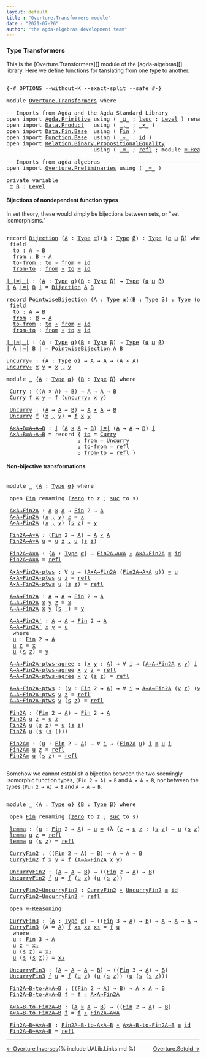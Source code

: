```yaml
---
layout: default
title : "Overture.Transformers module"
date : "2021-07-26"
author: "the agda-algebras development team"
---
```


### <a id="type-transformers">Type Transformers</a>

This is the [Overture.Transformers][] module of the [agda-algebras][] library.  Here we define functions for tanslating from one type to another.
<pre class="Agda">

<a id="343" class="Symbol">{-#</a> <a id="347" class="Keyword">OPTIONS</a> <a id="355" class="Pragma">--without-K</a> <a id="367" class="Pragma">--exact-split</a> <a id="381" class="Pragma">--safe</a> <a id="388" class="Symbol">#-}</a>

<a id="393" class="Keyword">module</a> <a id="400" href="Overture.Transformers.html" class="Module">Overture.Transformers</a> <a id="422" class="Keyword">where</a>

<a id="429" class="Comment">-- Imports from Agda and the Agda Standard Library ---------------------------------</a>
<a id="514" class="Keyword">open</a> <a id="519" class="Keyword">import</a> <a id="526" href="Agda.Primitive.html" class="Module">Agda.Primitive</a> <a id="541" class="Keyword">using</a> <a id="547" class="Symbol">(</a> <a id="549" href="Agda.Primitive.html#810" class="Primitive Operator">_⊔_</a> <a id="553" class="Symbol">;</a> <a id="555" href="Agda.Primitive.html#780" class="Primitive">lsuc</a> <a id="560" class="Symbol">;</a> <a id="562" href="Agda.Primitive.html#597" class="Postulate">Level</a> <a id="568" class="Symbol">)</a> <a id="570" class="Keyword">renaming</a> <a id="579" class="Symbol">(</a> <a id="581" href="Agda.Primitive.html#326" class="Primitive">Set</a> <a id="585" class="Symbol">to</a> <a id="588" class="Primitive">Type</a> <a id="593" class="Symbol">)</a>
<a id="595" class="Keyword">open</a> <a id="600" class="Keyword">import</a> <a id="607" href="Data.Product.html" class="Module">Data.Product</a>   <a id="622" class="Keyword">using</a> <a id="628" class="Symbol">(</a> <a id="630" href="Agda.Builtin.Sigma.html#236" class="InductiveConstructor Operator">_,_</a> <a id="634" class="Symbol">;</a> <a id="636" href="Data.Product.html#1167" class="Function Operator">_×_</a> <a id="640" class="Symbol">)</a>
<a id="642" class="Keyword">open</a> <a id="647" class="Keyword">import</a> <a id="654" href="Data.Fin.Base.html" class="Module">Data.Fin.Base</a>  <a id="669" class="Keyword">using</a> <a id="675" class="Symbol">(</a> <a id="677" href="Data.Fin.Base.html#1126" class="Datatype">Fin</a> <a id="681" class="Symbol">)</a>
<a id="683" class="Keyword">open</a> <a id="688" class="Keyword">import</a> <a id="695" href="Function.Base.html" class="Module">Function.Base</a>  <a id="710" class="Keyword">using</a> <a id="716" class="Symbol">(</a> <a id="718" href="Function.Base.html#1031" class="Function Operator">_∘_</a> <a id="722" class="Symbol">;</a> <a id="724" href="Function.Base.html#615" class="Function">id</a> <a id="727" class="Symbol">)</a>
<a id="729" class="Keyword">open</a> <a id="734" class="Keyword">import</a> <a id="741" href="Relation.Binary.PropositionalEquality.html" class="Module">Relation.Binary.PropositionalEquality</a>
                           <a id="806" class="Keyword">using</a> <a id="812" class="Symbol">(</a> <a id="814" href="Agda.Builtin.Equality.html#151" class="Datatype Operator">_≡_</a> <a id="818" class="Symbol">;</a> <a id="820" href="Agda.Builtin.Equality.html#208" class="InductiveConstructor">refl</a> <a id="825" class="Symbol">;</a> <a id="827" class="Keyword">module</a> <a id="834" href="Relation.Binary.PropositionalEquality.Core.html#2708" class="Module">≡-Reasoning</a> <a id="846" class="Symbol">)</a>

<a id="849" class="Comment">-- Imports from agda-algebras ------------------------------------------------------</a>
<a id="934" class="Keyword">open</a> <a id="939" class="Keyword">import</a> <a id="946" href="Overture.Preliminaries.html" class="Module">Overture.Preliminaries</a> <a id="969" class="Keyword">using</a> <a id="975" class="Symbol">(</a> <a id="977" href="Overture.Preliminaries.html#9744" class="Function Operator">_≈_</a> <a id="981" class="Symbol">)</a>

<a id="984" class="Keyword">private</a> <a id="992" class="Keyword">variable</a>
 <a id="1002" href="Overture.Transformers.html#1002" class="Generalizable">α</a> <a id="1004" href="Overture.Transformers.html#1004" class="Generalizable">β</a> <a id="1006" class="Symbol">:</a> <a id="1008" href="Agda.Primitive.html#597" class="Postulate">Level</a>
</pre>


#### <a id="bijections-of-nondependent-function-types">Bijections of nondependent function types</a>

In set theory, these would simply be bijections between sets, or "set isomorphisms."
<pre class="Agda">

<a id="1228" class="Keyword">record</a> <a id="Bijection"></a><a id="1235" href="Overture.Transformers.html#1235" class="Record">Bijection</a> <a id="1245" class="Symbol">(</a><a id="1246" href="Overture.Transformers.html#1246" class="Bound">A</a> <a id="1248" class="Symbol">:</a> <a id="1250" href="Overture.Transformers.html#588" class="Primitive">Type</a> <a id="1255" href="Overture.Transformers.html#1002" class="Generalizable">α</a><a id="1256" class="Symbol">)(</a><a id="1258" href="Overture.Transformers.html#1258" class="Bound">B</a> <a id="1260" class="Symbol">:</a> <a id="1262" href="Overture.Transformers.html#588" class="Primitive">Type</a> <a id="1267" href="Overture.Transformers.html#1004" class="Generalizable">β</a><a id="1268" class="Symbol">)</a> <a id="1270" class="Symbol">:</a> <a id="1272" href="Overture.Transformers.html#588" class="Primitive">Type</a> <a id="1277" class="Symbol">(</a><a id="1278" href="Overture.Transformers.html#1255" class="Bound">α</a> <a id="1280" href="Agda.Primitive.html#810" class="Primitive Operator">⊔</a> <a id="1282" href="Overture.Transformers.html#1267" class="Bound">β</a><a id="1283" class="Symbol">)</a> <a id="1285" class="Keyword">where</a>
 <a id="1292" class="Keyword">field</a>
  <a id="Bijection.to"></a><a id="1300" href="Overture.Transformers.html#1300" class="Field">to</a> <a id="1303" class="Symbol">:</a> <a id="1305" href="Overture.Transformers.html#1246" class="Bound">A</a> <a id="1307" class="Symbol">→</a> <a id="1309" href="Overture.Transformers.html#1258" class="Bound">B</a>
  <a id="Bijection.from"></a><a id="1313" href="Overture.Transformers.html#1313" class="Field">from</a> <a id="1318" class="Symbol">:</a> <a id="1320" href="Overture.Transformers.html#1258" class="Bound">B</a> <a id="1322" class="Symbol">→</a> <a id="1324" href="Overture.Transformers.html#1246" class="Bound">A</a>
  <a id="Bijection.to-from"></a><a id="1328" href="Overture.Transformers.html#1328" class="Field">to-from</a> <a id="1336" class="Symbol">:</a> <a id="1338" href="Overture.Transformers.html#1300" class="Field">to</a> <a id="1341" href="Function.Base.html#1031" class="Function Operator">∘</a> <a id="1343" href="Overture.Transformers.html#1313" class="Field">from</a> <a id="1348" href="Agda.Builtin.Equality.html#151" class="Datatype Operator">≡</a> <a id="1350" href="Function.Base.html#615" class="Function">id</a>
  <a id="Bijection.from-to"></a><a id="1355" href="Overture.Transformers.html#1355" class="Field">from-to</a> <a id="1363" class="Symbol">:</a> <a id="1365" href="Overture.Transformers.html#1313" class="Field">from</a> <a id="1370" href="Function.Base.html#1031" class="Function Operator">∘</a> <a id="1372" href="Overture.Transformers.html#1300" class="Field">to</a> <a id="1375" href="Agda.Builtin.Equality.html#151" class="Datatype Operator">≡</a> <a id="1377" href="Function.Base.html#615" class="Function">id</a>

<a id="∣_∣=∣_∣"></a><a id="1381" href="Overture.Transformers.html#1381" class="Function Operator">∣_∣=∣_∣</a> <a id="1389" class="Symbol">:</a> <a id="1391" class="Symbol">(</a><a id="1392" href="Overture.Transformers.html#1392" class="Bound">A</a> <a id="1394" class="Symbol">:</a> <a id="1396" href="Overture.Transformers.html#588" class="Primitive">Type</a> <a id="1401" href="Overture.Transformers.html#1002" class="Generalizable">α</a><a id="1402" class="Symbol">)(</a><a id="1404" href="Overture.Transformers.html#1404" class="Bound">B</a> <a id="1406" class="Symbol">:</a> <a id="1408" href="Overture.Transformers.html#588" class="Primitive">Type</a> <a id="1413" href="Overture.Transformers.html#1004" class="Generalizable">β</a><a id="1414" class="Symbol">)</a> <a id="1416" class="Symbol">→</a> <a id="1418" href="Overture.Transformers.html#588" class="Primitive">Type</a> <a id="1423" class="Symbol">(</a><a id="1424" href="Overture.Transformers.html#1002" class="Generalizable">α</a> <a id="1426" href="Agda.Primitive.html#810" class="Primitive Operator">⊔</a> <a id="1428" href="Overture.Transformers.html#1004" class="Generalizable">β</a><a id="1429" class="Symbol">)</a>
<a id="1431" href="Overture.Transformers.html#1381" class="Function Operator">∣</a> <a id="1433" href="Overture.Transformers.html#1433" class="Bound">A</a> <a id="1435" href="Overture.Transformers.html#1381" class="Function Operator">∣=∣</a> <a id="1439" href="Overture.Transformers.html#1439" class="Bound">B</a> <a id="1441" href="Overture.Transformers.html#1381" class="Function Operator">∣</a> <a id="1443" class="Symbol">=</a> <a id="1445" href="Overture.Transformers.html#1235" class="Record">Bijection</a> <a id="1455" href="Overture.Transformers.html#1433" class="Bound">A</a> <a id="1457" href="Overture.Transformers.html#1439" class="Bound">B</a>

<a id="1460" class="Keyword">record</a> <a id="PointwiseBijection"></a><a id="1467" href="Overture.Transformers.html#1467" class="Record">PointwiseBijection</a> <a id="1486" class="Symbol">(</a><a id="1487" href="Overture.Transformers.html#1487" class="Bound">A</a> <a id="1489" class="Symbol">:</a> <a id="1491" href="Overture.Transformers.html#588" class="Primitive">Type</a> <a id="1496" href="Overture.Transformers.html#1002" class="Generalizable">α</a><a id="1497" class="Symbol">)(</a><a id="1499" href="Overture.Transformers.html#1499" class="Bound">B</a> <a id="1501" class="Symbol">:</a> <a id="1503" href="Overture.Transformers.html#588" class="Primitive">Type</a> <a id="1508" href="Overture.Transformers.html#1004" class="Generalizable">β</a><a id="1509" class="Symbol">)</a> <a id="1511" class="Symbol">:</a> <a id="1513" href="Overture.Transformers.html#588" class="Primitive">Type</a> <a id="1518" class="Symbol">(</a><a id="1519" href="Overture.Transformers.html#1496" class="Bound">α</a> <a id="1521" href="Agda.Primitive.html#810" class="Primitive Operator">⊔</a> <a id="1523" href="Overture.Transformers.html#1508" class="Bound">β</a><a id="1524" class="Symbol">)</a> <a id="1526" class="Keyword">where</a>
 <a id="1533" class="Keyword">field</a>
  <a id="PointwiseBijection.to"></a><a id="1541" href="Overture.Transformers.html#1541" class="Field">to</a> <a id="1544" class="Symbol">:</a> <a id="1546" href="Overture.Transformers.html#1487" class="Bound">A</a> <a id="1548" class="Symbol">→</a> <a id="1550" href="Overture.Transformers.html#1499" class="Bound">B</a>
  <a id="PointwiseBijection.from"></a><a id="1554" href="Overture.Transformers.html#1554" class="Field">from</a> <a id="1559" class="Symbol">:</a> <a id="1561" href="Overture.Transformers.html#1499" class="Bound">B</a> <a id="1563" class="Symbol">→</a> <a id="1565" href="Overture.Transformers.html#1487" class="Bound">A</a>
  <a id="PointwiseBijection.to-from"></a><a id="1569" href="Overture.Transformers.html#1569" class="Field">to-from</a> <a id="1577" class="Symbol">:</a> <a id="1579" href="Overture.Transformers.html#1541" class="Field">to</a> <a id="1582" href="Function.Base.html#1031" class="Function Operator">∘</a> <a id="1584" href="Overture.Transformers.html#1554" class="Field">from</a> <a id="1589" href="Overture.Preliminaries.html#9744" class="Function Operator">≈</a> <a id="1591" href="Function.Base.html#615" class="Function">id</a>
  <a id="PointwiseBijection.from-to"></a><a id="1596" href="Overture.Transformers.html#1596" class="Field">from-to</a> <a id="1604" class="Symbol">:</a> <a id="1606" href="Overture.Transformers.html#1554" class="Field">from</a> <a id="1611" href="Function.Base.html#1031" class="Function Operator">∘</a> <a id="1613" href="Overture.Transformers.html#1541" class="Field">to</a> <a id="1616" href="Overture.Preliminaries.html#9744" class="Function Operator">≈</a> <a id="1618" href="Function.Base.html#615" class="Function">id</a>

<a id="∣_∣≈∣_∣"></a><a id="1622" href="Overture.Transformers.html#1622" class="Function Operator">∣_∣≈∣_∣</a> <a id="1630" class="Symbol">:</a> <a id="1632" class="Symbol">(</a><a id="1633" href="Overture.Transformers.html#1633" class="Bound">A</a> <a id="1635" class="Symbol">:</a> <a id="1637" href="Overture.Transformers.html#588" class="Primitive">Type</a> <a id="1642" href="Overture.Transformers.html#1002" class="Generalizable">α</a><a id="1643" class="Symbol">)(</a><a id="1645" href="Overture.Transformers.html#1645" class="Bound">B</a> <a id="1647" class="Symbol">:</a> <a id="1649" href="Overture.Transformers.html#588" class="Primitive">Type</a> <a id="1654" href="Overture.Transformers.html#1004" class="Generalizable">β</a><a id="1655" class="Symbol">)</a> <a id="1657" class="Symbol">→</a> <a id="1659" href="Overture.Transformers.html#588" class="Primitive">Type</a> <a id="1664" class="Symbol">(</a><a id="1665" href="Overture.Transformers.html#1002" class="Generalizable">α</a> <a id="1667" href="Agda.Primitive.html#810" class="Primitive Operator">⊔</a> <a id="1669" href="Overture.Transformers.html#1004" class="Generalizable">β</a><a id="1670" class="Symbol">)</a>
<a id="1672" href="Overture.Transformers.html#1622" class="Function Operator">∣</a> <a id="1674" href="Overture.Transformers.html#1674" class="Bound">A</a> <a id="1676" href="Overture.Transformers.html#1622" class="Function Operator">∣≈∣</a> <a id="1680" href="Overture.Transformers.html#1680" class="Bound">B</a> <a id="1682" href="Overture.Transformers.html#1622" class="Function Operator">∣</a> <a id="1684" class="Symbol">=</a> <a id="1686" href="Overture.Transformers.html#1467" class="Record">PointwiseBijection</a> <a id="1705" href="Overture.Transformers.html#1674" class="Bound">A</a> <a id="1707" href="Overture.Transformers.html#1680" class="Bound">B</a>

<a id="uncurry₀"></a><a id="1710" href="Overture.Transformers.html#1710" class="Function">uncurry₀</a> <a id="1719" class="Symbol">:</a> <a id="1721" class="Symbol">{</a><a id="1722" href="Overture.Transformers.html#1722" class="Bound">A</a> <a id="1724" class="Symbol">:</a> <a id="1726" href="Overture.Transformers.html#588" class="Primitive">Type</a> <a id="1731" href="Overture.Transformers.html#1002" class="Generalizable">α</a><a id="1732" class="Symbol">}</a> <a id="1734" class="Symbol">→</a> <a id="1736" href="Overture.Transformers.html#1722" class="Bound">A</a> <a id="1738" class="Symbol">→</a> <a id="1740" href="Overture.Transformers.html#1722" class="Bound">A</a> <a id="1742" class="Symbol">→</a> <a id="1744" class="Symbol">(</a><a id="1745" href="Overture.Transformers.html#1722" class="Bound">A</a> <a id="1747" href="Data.Product.html#1167" class="Function Operator">×</a> <a id="1749" href="Overture.Transformers.html#1722" class="Bound">A</a><a id="1750" class="Symbol">)</a>
<a id="1752" href="Overture.Transformers.html#1710" class="Function">uncurry₀</a> <a id="1761" href="Overture.Transformers.html#1761" class="Bound">x</a> <a id="1763" href="Overture.Transformers.html#1763" class="Bound">y</a> <a id="1765" class="Symbol">=</a> <a id="1767" href="Overture.Transformers.html#1761" class="Bound">x</a> <a id="1769" href="Agda.Builtin.Sigma.html#236" class="InductiveConstructor Operator">,</a> <a id="1771" href="Overture.Transformers.html#1763" class="Bound">y</a>

<a id="1774" class="Keyword">module</a> <a id="1781" href="Overture.Transformers.html#1781" class="Module">_</a> <a id="1783" class="Symbol">{</a><a id="1784" href="Overture.Transformers.html#1784" class="Bound">A</a> <a id="1786" class="Symbol">:</a> <a id="1788" href="Overture.Transformers.html#588" class="Primitive">Type</a> <a id="1793" href="Overture.Transformers.html#1002" class="Generalizable">α</a><a id="1794" class="Symbol">}</a> <a id="1796" class="Symbol">{</a><a id="1797" href="Overture.Transformers.html#1797" class="Bound">B</a> <a id="1799" class="Symbol">:</a> <a id="1801" href="Overture.Transformers.html#588" class="Primitive">Type</a> <a id="1806" href="Overture.Transformers.html#1004" class="Generalizable">β</a><a id="1807" class="Symbol">}</a> <a id="1809" class="Keyword">where</a>

 <a id="1817" href="Overture.Transformers.html#1817" class="Function">Curry</a> <a id="1823" class="Symbol">:</a> <a id="1825" class="Symbol">((</a><a id="1827" href="Overture.Transformers.html#1784" class="Bound">A</a> <a id="1829" href="Data.Product.html#1167" class="Function Operator">×</a> <a id="1831" href="Overture.Transformers.html#1784" class="Bound">A</a><a id="1832" class="Symbol">)</a> <a id="1834" class="Symbol">→</a> <a id="1836" href="Overture.Transformers.html#1797" class="Bound">B</a><a id="1837" class="Symbol">)</a> <a id="1839" class="Symbol">→</a> <a id="1841" href="Overture.Transformers.html#1784" class="Bound">A</a> <a id="1843" class="Symbol">→</a> <a id="1845" href="Overture.Transformers.html#1784" class="Bound">A</a> <a id="1847" class="Symbol">→</a> <a id="1849" href="Overture.Transformers.html#1797" class="Bound">B</a>
 <a id="1852" href="Overture.Transformers.html#1817" class="Function">Curry</a> <a id="1858" href="Overture.Transformers.html#1858" class="Bound">f</a> <a id="1860" href="Overture.Transformers.html#1860" class="Bound">x</a> <a id="1862" href="Overture.Transformers.html#1862" class="Bound">y</a> <a id="1864" class="Symbol">=</a> <a id="1866" href="Overture.Transformers.html#1858" class="Bound">f</a> <a id="1868" class="Symbol">(</a><a id="1869" href="Overture.Transformers.html#1710" class="Function">uncurry₀</a> <a id="1878" href="Overture.Transformers.html#1860" class="Bound">x</a> <a id="1880" href="Overture.Transformers.html#1862" class="Bound">y</a><a id="1881" class="Symbol">)</a>

 <a id="1885" href="Overture.Transformers.html#1885" class="Function">Uncurry</a> <a id="1893" class="Symbol">:</a> <a id="1895" class="Symbol">(</a><a id="1896" href="Overture.Transformers.html#1784" class="Bound">A</a> <a id="1898" class="Symbol">→</a> <a id="1900" href="Overture.Transformers.html#1784" class="Bound">A</a> <a id="1902" class="Symbol">→</a> <a id="1904" href="Overture.Transformers.html#1797" class="Bound">B</a><a id="1905" class="Symbol">)</a> <a id="1907" class="Symbol">→</a> <a id="1909" href="Overture.Transformers.html#1784" class="Bound">A</a> <a id="1911" href="Data.Product.html#1167" class="Function Operator">×</a> <a id="1913" href="Overture.Transformers.html#1784" class="Bound">A</a> <a id="1915" class="Symbol">→</a> <a id="1917" href="Overture.Transformers.html#1797" class="Bound">B</a>
 <a id="1920" href="Overture.Transformers.html#1885" class="Function">Uncurry</a> <a id="1928" href="Overture.Transformers.html#1928" class="Bound">f</a> <a id="1930" class="Symbol">(</a><a id="1931" href="Overture.Transformers.html#1931" class="Bound">x</a> <a id="1933" href="Agda.Builtin.Sigma.html#236" class="InductiveConstructor Operator">,</a> <a id="1935" href="Overture.Transformers.html#1935" class="Bound">y</a><a id="1936" class="Symbol">)</a> <a id="1938" class="Symbol">=</a> <a id="1940" href="Overture.Transformers.html#1928" class="Bound">f</a> <a id="1942" href="Overture.Transformers.html#1931" class="Bound">x</a> <a id="1944" href="Overture.Transformers.html#1935" class="Bound">y</a>

 <a id="1948" href="Overture.Transformers.html#1948" class="Function">A×A→B≅A→A→B</a> <a id="1960" class="Symbol">:</a> <a id="1962" href="Overture.Transformers.html#1381" class="Function Operator">∣</a> <a id="1964" class="Symbol">(</a><a id="1965" href="Overture.Transformers.html#1784" class="Bound">A</a> <a id="1967" href="Data.Product.html#1167" class="Function Operator">×</a> <a id="1969" href="Overture.Transformers.html#1784" class="Bound">A</a> <a id="1971" class="Symbol">→</a> <a id="1973" href="Overture.Transformers.html#1797" class="Bound">B</a><a id="1974" class="Symbol">)</a> <a id="1976" href="Overture.Transformers.html#1381" class="Function Operator">∣=∣</a> <a id="1980" class="Symbol">(</a><a id="1981" href="Overture.Transformers.html#1784" class="Bound">A</a> <a id="1983" class="Symbol">→</a> <a id="1985" href="Overture.Transformers.html#1784" class="Bound">A</a> <a id="1987" class="Symbol">→</a> <a id="1989" href="Overture.Transformers.html#1797" class="Bound">B</a><a id="1990" class="Symbol">)</a> <a id="1992" href="Overture.Transformers.html#1381" class="Function Operator">∣</a>
 <a id="1995" href="Overture.Transformers.html#1948" class="Function">A×A→B≅A→A→B</a> <a id="2007" class="Symbol">=</a> <a id="2009" class="Keyword">record</a> <a id="2016" class="Symbol">{</a> <a id="2018" href="Overture.Transformers.html#1300" class="Field">to</a> <a id="2021" class="Symbol">=</a> <a id="2023" href="Overture.Transformers.html#1817" class="Function">Curry</a>
                      <a id="2051" class="Symbol">;</a> <a id="2053" href="Overture.Transformers.html#1313" class="Field">from</a> <a id="2058" class="Symbol">=</a> <a id="2060" href="Overture.Transformers.html#1885" class="Function">Uncurry</a>
                      <a id="2090" class="Symbol">;</a> <a id="2092" href="Overture.Transformers.html#1328" class="Field">to-from</a> <a id="2100" class="Symbol">=</a> <a id="2102" href="Agda.Builtin.Equality.html#208" class="InductiveConstructor">refl</a>
                      <a id="2129" class="Symbol">;</a> <a id="2131" href="Overture.Transformers.html#1355" class="Field">from-to</a> <a id="2139" class="Symbol">=</a> <a id="2141" href="Agda.Builtin.Equality.html#208" class="InductiveConstructor">refl</a> <a id="2146" class="Symbol">}</a>
</pre>

#### <a id="non-bijective-transformations">Non-bijective transformations</a>

<pre class="Agda">

<a id="2252" class="Keyword">module</a> <a id="2259" href="Overture.Transformers.html#2259" class="Module">_</a> <a id="2261" class="Symbol">{</a><a id="2262" href="Overture.Transformers.html#2262" class="Bound">A</a> <a id="2264" class="Symbol">:</a> <a id="2266" href="Overture.Transformers.html#588" class="Primitive">Type</a> <a id="2271" href="Overture.Transformers.html#1002" class="Generalizable">α</a><a id="2272" class="Symbol">}</a> <a id="2274" class="Keyword">where</a>

 <a id="2282" class="Keyword">open</a> <a id="2287" href="Data.Fin.Base.html#1126" class="Module">Fin</a> <a id="2291" class="Keyword">renaming</a> <a id="2300" class="Symbol">(</a><a id="2301" href="Data.Fin.Base.html#1148" class="InductiveConstructor">zero</a> <a id="2306" class="Symbol">to</a> <a id="2309" class="InductiveConstructor">z</a> <a id="2311" class="Symbol">;</a> <a id="2313" href="Data.Fin.Base.html#1179" class="InductiveConstructor">suc</a> <a id="2317" class="Symbol">to</a> <a id="2320" class="InductiveConstructor">s</a><a id="2321" class="Symbol">)</a>

 <a id="2325" href="Overture.Transformers.html#2325" class="Function">A×A→Fin2A</a> <a id="2335" class="Symbol">:</a> <a id="2337" href="Overture.Transformers.html#2262" class="Bound">A</a> <a id="2339" href="Data.Product.html#1167" class="Function Operator">×</a> <a id="2341" href="Overture.Transformers.html#2262" class="Bound">A</a> <a id="2343" class="Symbol">→</a> <a id="2345" href="Data.Fin.Base.html#1126" class="Datatype">Fin</a> <a id="2349" class="Number">2</a> <a id="2351" class="Symbol">→</a> <a id="2353" href="Overture.Transformers.html#2262" class="Bound">A</a>
 <a id="2356" href="Overture.Transformers.html#2325" class="Function">A×A→Fin2A</a> <a id="2366" class="Symbol">(</a><a id="2367" href="Overture.Transformers.html#2367" class="Bound">x</a> <a id="2369" href="Agda.Builtin.Sigma.html#236" class="InductiveConstructor Operator">,</a> <a id="2371" href="Overture.Transformers.html#2371" class="Bound">y</a><a id="2372" class="Symbol">)</a> <a id="2374" href="Overture.Transformers.html#2309" class="InductiveConstructor">z</a> <a id="2376" class="Symbol">=</a> <a id="2378" href="Overture.Transformers.html#2367" class="Bound">x</a>
 <a id="2381" href="Overture.Transformers.html#2325" class="Function">A×A→Fin2A</a> <a id="2391" class="Symbol">(</a><a id="2392" href="Overture.Transformers.html#2392" class="Bound">x</a> <a id="2394" href="Agda.Builtin.Sigma.html#236" class="InductiveConstructor Operator">,</a> <a id="2396" href="Overture.Transformers.html#2396" class="Bound">y</a><a id="2397" class="Symbol">)</a> <a id="2399" class="Symbol">(</a><a id="2400" href="Overture.Transformers.html#2320" class="InductiveConstructor">s</a> <a id="2402" href="Overture.Transformers.html#2309" class="InductiveConstructor">z</a><a id="2403" class="Symbol">)</a> <a id="2405" class="Symbol">=</a> <a id="2407" href="Overture.Transformers.html#2396" class="Bound">y</a>

 <a id="2411" href="Overture.Transformers.html#2411" class="Function">Fin2A→A×A</a> <a id="2421" class="Symbol">:</a> <a id="2423" class="Symbol">(</a><a id="2424" href="Data.Fin.Base.html#1126" class="Datatype">Fin</a> <a id="2428" class="Number">2</a> <a id="2430" class="Symbol">→</a> <a id="2432" href="Overture.Transformers.html#2262" class="Bound">A</a><a id="2433" class="Symbol">)</a> <a id="2435" class="Symbol">→</a> <a id="2437" href="Overture.Transformers.html#2262" class="Bound">A</a> <a id="2439" href="Data.Product.html#1167" class="Function Operator">×</a> <a id="2441" href="Overture.Transformers.html#2262" class="Bound">A</a>
 <a id="2444" href="Overture.Transformers.html#2411" class="Function">Fin2A→A×A</a> <a id="2454" href="Overture.Transformers.html#2454" class="Bound">u</a> <a id="2456" class="Symbol">=</a> <a id="2458" href="Overture.Transformers.html#2454" class="Bound">u</a> <a id="2460" href="Overture.Transformers.html#2309" class="InductiveConstructor">z</a> <a id="2462" href="Agda.Builtin.Sigma.html#236" class="InductiveConstructor Operator">,</a> <a id="2464" href="Overture.Transformers.html#2454" class="Bound">u</a> <a id="2466" class="Symbol">(</a><a id="2467" href="Overture.Transformers.html#2320" class="InductiveConstructor">s</a> <a id="2469" href="Overture.Transformers.html#2309" class="InductiveConstructor">z</a><a id="2470" class="Symbol">)</a>

 <a id="2474" href="Overture.Transformers.html#2474" class="Function">Fin2A~A×A</a> <a id="2484" class="Symbol">:</a> <a id="2486" class="Symbol">{</a><a id="2487" href="Overture.Transformers.html#2487" class="Bound">A</a> <a id="2489" class="Symbol">:</a> <a id="2491" href="Overture.Transformers.html#588" class="Primitive">Type</a> <a id="2496" href="Overture.Transformers.html#2271" class="Bound">α</a><a id="2497" class="Symbol">}</a> <a id="2499" class="Symbol">→</a> <a id="2501" href="Overture.Transformers.html#2411" class="Function">Fin2A→A×A</a> <a id="2511" href="Function.Base.html#1031" class="Function Operator">∘</a> <a id="2513" href="Overture.Transformers.html#2325" class="Function">A×A→Fin2A</a> <a id="2523" href="Agda.Builtin.Equality.html#151" class="Datatype Operator">≡</a> <a id="2525" href="Function.Base.html#615" class="Function">id</a>
 <a id="2529" href="Overture.Transformers.html#2474" class="Function">Fin2A~A×A</a> <a id="2539" class="Symbol">=</a> <a id="2541" href="Agda.Builtin.Equality.html#208" class="InductiveConstructor">refl</a>

 <a id="2548" href="Overture.Transformers.html#2548" class="Function">A×A~Fin2A-ptws</a> <a id="2563" class="Symbol">:</a> <a id="2565" class="Symbol">∀</a> <a id="2567" href="Overture.Transformers.html#2567" class="Bound">u</a> <a id="2569" class="Symbol">→</a> <a id="2571" class="Symbol">(</a><a id="2572" href="Overture.Transformers.html#2325" class="Function">A×A→Fin2A</a> <a id="2582" class="Symbol">(</a><a id="2583" href="Overture.Transformers.html#2411" class="Function">Fin2A→A×A</a> <a id="2593" href="Overture.Transformers.html#2567" class="Bound">u</a><a id="2594" class="Symbol">))</a> <a id="2597" href="Overture.Preliminaries.html#9744" class="Function Operator">≈</a> <a id="2599" href="Overture.Transformers.html#2567" class="Bound">u</a>
 <a id="2602" href="Overture.Transformers.html#2548" class="Function">A×A~Fin2A-ptws</a> <a id="2617" href="Overture.Transformers.html#2617" class="Bound">u</a> <a id="2619" href="Overture.Transformers.html#2309" class="InductiveConstructor">z</a> <a id="2621" class="Symbol">=</a> <a id="2623" href="Agda.Builtin.Equality.html#208" class="InductiveConstructor">refl</a>
 <a id="2629" href="Overture.Transformers.html#2548" class="Function">A×A~Fin2A-ptws</a> <a id="2644" href="Overture.Transformers.html#2644" class="Bound">u</a> <a id="2646" class="Symbol">(</a><a id="2647" href="Overture.Transformers.html#2320" class="InductiveConstructor">s</a> <a id="2649" href="Overture.Transformers.html#2309" class="InductiveConstructor">z</a><a id="2650" class="Symbol">)</a> <a id="2652" class="Symbol">=</a> <a id="2654" href="Agda.Builtin.Equality.html#208" class="InductiveConstructor">refl</a>

 <a id="2661" href="Overture.Transformers.html#2661" class="Function">A→A→Fin2A</a> <a id="2671" class="Symbol">:</a> <a id="2673" href="Overture.Transformers.html#2262" class="Bound">A</a> <a id="2675" class="Symbol">→</a> <a id="2677" href="Overture.Transformers.html#2262" class="Bound">A</a> <a id="2679" class="Symbol">→</a> <a id="2681" href="Data.Fin.Base.html#1126" class="Datatype">Fin</a> <a id="2685" class="Number">2</a> <a id="2687" class="Symbol">→</a> <a id="2689" href="Overture.Transformers.html#2262" class="Bound">A</a>
 <a id="2692" href="Overture.Transformers.html#2661" class="Function">A→A→Fin2A</a> <a id="2702" href="Overture.Transformers.html#2702" class="Bound">x</a> <a id="2704" href="Overture.Transformers.html#2704" class="Bound">y</a> <a id="2706" href="Overture.Transformers.html#2309" class="InductiveConstructor">z</a> <a id="2708" class="Symbol">=</a> <a id="2710" href="Overture.Transformers.html#2702" class="Bound">x</a>
 <a id="2713" href="Overture.Transformers.html#2661" class="Function">A→A→Fin2A</a> <a id="2723" href="Overture.Transformers.html#2723" class="Bound">x</a> <a id="2725" href="Overture.Transformers.html#2725" class="Bound">y</a> <a id="2727" class="Symbol">(</a><a id="2728" href="Overture.Transformers.html#2320" class="InductiveConstructor">s</a> <a id="2730" class="Symbol">_)</a> <a id="2733" class="Symbol">=</a> <a id="2735" href="Overture.Transformers.html#2725" class="Bound">y</a>

 <a id="2739" href="Overture.Transformers.html#2739" class="Function">A→A→Fin2A&#39;</a> <a id="2750" class="Symbol">:</a> <a id="2752" href="Overture.Transformers.html#2262" class="Bound">A</a> <a id="2754" class="Symbol">→</a> <a id="2756" href="Overture.Transformers.html#2262" class="Bound">A</a> <a id="2758" class="Symbol">→</a> <a id="2760" href="Data.Fin.Base.html#1126" class="Datatype">Fin</a> <a id="2764" class="Number">2</a> <a id="2766" class="Symbol">→</a> <a id="2768" href="Overture.Transformers.html#2262" class="Bound">A</a>
 <a id="2771" href="Overture.Transformers.html#2739" class="Function">A→A→Fin2A&#39;</a> <a id="2782" href="Overture.Transformers.html#2782" class="Bound">x</a> <a id="2784" href="Overture.Transformers.html#2784" class="Bound">y</a> <a id="2786" class="Symbol">=</a> <a id="2788" href="Overture.Transformers.html#2800" class="Function">u</a>
  <a id="2792" class="Keyword">where</a>
  <a id="2800" href="Overture.Transformers.html#2800" class="Function">u</a> <a id="2802" class="Symbol">:</a> <a id="2804" href="Data.Fin.Base.html#1126" class="Datatype">Fin</a> <a id="2808" class="Number">2</a> <a id="2810" class="Symbol">→</a> <a id="2812" href="Overture.Transformers.html#2262" class="Bound">A</a>
  <a id="2816" href="Overture.Transformers.html#2800" class="Function">u</a> <a id="2818" href="Overture.Transformers.html#2309" class="InductiveConstructor">z</a> <a id="2820" class="Symbol">=</a> <a id="2822" href="Overture.Transformers.html#2782" class="Bound">x</a>
  <a id="2826" href="Overture.Transformers.html#2800" class="Function">u</a> <a id="2828" class="Symbol">(</a><a id="2829" href="Overture.Transformers.html#2320" class="InductiveConstructor">s</a> <a id="2831" href="Overture.Transformers.html#2309" class="InductiveConstructor">z</a><a id="2832" class="Symbol">)</a> <a id="2834" class="Symbol">=</a> <a id="2836" href="Overture.Transformers.html#2784" class="Bound">y</a>

 <a id="2840" href="Overture.Transformers.html#2840" class="Function">A→A→Fin2A-ptws-agree</a> <a id="2861" class="Symbol">:</a> <a id="2863" class="Symbol">(</a><a id="2864" href="Overture.Transformers.html#2864" class="Bound">x</a> <a id="2866" href="Overture.Transformers.html#2866" class="Bound">y</a> <a id="2868" class="Symbol">:</a> <a id="2870" href="Overture.Transformers.html#2262" class="Bound">A</a><a id="2871" class="Symbol">)</a> <a id="2873" class="Symbol">→</a> <a id="2875" class="Symbol">∀</a> <a id="2877" href="Overture.Transformers.html#2877" class="Bound">i</a> <a id="2879" class="Symbol">→</a> <a id="2881" class="Symbol">(</a><a id="2882" href="Overture.Transformers.html#2661" class="Function">A→A→Fin2A</a> <a id="2892" href="Overture.Transformers.html#2864" class="Bound">x</a> <a id="2894" href="Overture.Transformers.html#2866" class="Bound">y</a><a id="2895" class="Symbol">)</a> <a id="2897" href="Overture.Transformers.html#2877" class="Bound">i</a> <a id="2899" href="Agda.Builtin.Equality.html#151" class="Datatype Operator">≡</a> <a id="2901" class="Symbol">(</a><a id="2902" href="Overture.Transformers.html#2739" class="Function">A→A→Fin2A&#39;</a> <a id="2913" href="Overture.Transformers.html#2864" class="Bound">x</a> <a id="2915" href="Overture.Transformers.html#2866" class="Bound">y</a><a id="2916" class="Symbol">)</a> <a id="2918" href="Overture.Transformers.html#2877" class="Bound">i</a>
 <a id="2921" href="Overture.Transformers.html#2840" class="Function">A→A→Fin2A-ptws-agree</a> <a id="2942" href="Overture.Transformers.html#2942" class="Bound">x</a> <a id="2944" href="Overture.Transformers.html#2944" class="Bound">y</a> <a id="2946" href="Overture.Transformers.html#2309" class="InductiveConstructor">z</a> <a id="2948" class="Symbol">=</a> <a id="2950" href="Agda.Builtin.Equality.html#208" class="InductiveConstructor">refl</a>
 <a id="2956" href="Overture.Transformers.html#2840" class="Function">A→A→Fin2A-ptws-agree</a> <a id="2977" href="Overture.Transformers.html#2977" class="Bound">x</a> <a id="2979" href="Overture.Transformers.html#2979" class="Bound">y</a> <a id="2981" class="Symbol">(</a><a id="2982" href="Overture.Transformers.html#2320" class="InductiveConstructor">s</a> <a id="2984" href="Overture.Transformers.html#2309" class="InductiveConstructor">z</a><a id="2985" class="Symbol">)</a> <a id="2987" class="Symbol">=</a> <a id="2989" href="Agda.Builtin.Equality.html#208" class="InductiveConstructor">refl</a>

 <a id="2996" href="Overture.Transformers.html#2996" class="Function">A→A~Fin2A-ptws</a> <a id="3011" class="Symbol">:</a> <a id="3013" class="Symbol">(</a><a id="3014" href="Overture.Transformers.html#3014" class="Bound">v</a> <a id="3016" class="Symbol">:</a> <a id="3018" href="Data.Fin.Base.html#1126" class="Datatype">Fin</a> <a id="3022" class="Number">2</a> <a id="3024" class="Symbol">→</a> <a id="3026" href="Overture.Transformers.html#2262" class="Bound">A</a><a id="3027" class="Symbol">)</a> <a id="3029" class="Symbol">→</a> <a id="3031" class="Symbol">∀</a> <a id="3033" href="Overture.Transformers.html#3033" class="Bound">i</a> <a id="3035" class="Symbol">→</a> <a id="3037" href="Overture.Transformers.html#2661" class="Function">A→A→Fin2A</a> <a id="3047" class="Symbol">(</a><a id="3048" href="Overture.Transformers.html#3014" class="Bound">v</a> <a id="3050" href="Overture.Transformers.html#2309" class="InductiveConstructor">z</a><a id="3051" class="Symbol">)</a> <a id="3053" class="Symbol">(</a><a id="3054" href="Overture.Transformers.html#3014" class="Bound">v</a> <a id="3056" class="Symbol">(</a><a id="3057" href="Overture.Transformers.html#2320" class="InductiveConstructor">s</a> <a id="3059" href="Overture.Transformers.html#2309" class="InductiveConstructor">z</a><a id="3060" class="Symbol">))</a> <a id="3063" href="Overture.Transformers.html#3033" class="Bound">i</a> <a id="3065" href="Agda.Builtin.Equality.html#151" class="Datatype Operator">≡</a> <a id="3067" href="Overture.Transformers.html#3014" class="Bound">v</a> <a id="3069" href="Overture.Transformers.html#3033" class="Bound">i</a>
 <a id="3072" href="Overture.Transformers.html#2996" class="Function">A→A~Fin2A-ptws</a> <a id="3087" href="Overture.Transformers.html#3087" class="Bound">v</a> <a id="3089" href="Overture.Transformers.html#2309" class="InductiveConstructor">z</a> <a id="3091" class="Symbol">=</a> <a id="3093" href="Agda.Builtin.Equality.html#208" class="InductiveConstructor">refl</a>
 <a id="3099" href="Overture.Transformers.html#2996" class="Function">A→A~Fin2A-ptws</a> <a id="3114" href="Overture.Transformers.html#3114" class="Bound">v</a> <a id="3116" class="Symbol">(</a><a id="3117" href="Overture.Transformers.html#2320" class="InductiveConstructor">s</a> <a id="3119" href="Overture.Transformers.html#2309" class="InductiveConstructor">z</a><a id="3120" class="Symbol">)</a> <a id="3122" class="Symbol">=</a> <a id="3124" href="Agda.Builtin.Equality.html#208" class="InductiveConstructor">refl</a>

 <a id="3131" href="Overture.Transformers.html#3131" class="Function">Fin2A</a> <a id="3137" class="Symbol">:</a> <a id="3139" class="Symbol">(</a><a id="3140" href="Data.Fin.Base.html#1126" class="Datatype">Fin</a> <a id="3144" class="Number">2</a> <a id="3146" class="Symbol">→</a> <a id="3148" href="Overture.Transformers.html#2262" class="Bound">A</a><a id="3149" class="Symbol">)</a> <a id="3151" class="Symbol">→</a> <a id="3153" href="Data.Fin.Base.html#1126" class="Datatype">Fin</a> <a id="3157" class="Number">2</a> <a id="3159" class="Symbol">→</a> <a id="3161" href="Overture.Transformers.html#2262" class="Bound">A</a>
 <a id="3164" href="Overture.Transformers.html#3131" class="Function">Fin2A</a> <a id="3170" href="Overture.Transformers.html#3170" class="Bound">u</a> <a id="3172" href="Overture.Transformers.html#2309" class="InductiveConstructor">z</a> <a id="3174" class="Symbol">=</a> <a id="3176" href="Overture.Transformers.html#3170" class="Bound">u</a> <a id="3178" href="Overture.Transformers.html#2309" class="InductiveConstructor">z</a>
 <a id="3181" href="Overture.Transformers.html#3131" class="Function">Fin2A</a> <a id="3187" href="Overture.Transformers.html#3187" class="Bound">u</a> <a id="3189" class="Symbol">(</a><a id="3190" href="Overture.Transformers.html#2320" class="InductiveConstructor">s</a> <a id="3192" href="Overture.Transformers.html#2309" class="InductiveConstructor">z</a><a id="3193" class="Symbol">)</a> <a id="3195" class="Symbol">=</a> <a id="3197" href="Overture.Transformers.html#3187" class="Bound">u</a> <a id="3199" class="Symbol">(</a><a id="3200" href="Overture.Transformers.html#2320" class="InductiveConstructor">s</a> <a id="3202" href="Overture.Transformers.html#2309" class="InductiveConstructor">z</a><a id="3203" class="Symbol">)</a>
 <a id="3206" href="Overture.Transformers.html#3131" class="Function">Fin2A</a> <a id="3212" href="Overture.Transformers.html#3212" class="Bound">u</a> <a id="3214" class="Symbol">(</a><a id="3215" href="Overture.Transformers.html#2320" class="InductiveConstructor">s</a> <a id="3217" class="Symbol">(</a><a id="3218" href="Overture.Transformers.html#2320" class="InductiveConstructor">s</a> <a id="3220" class="Symbol">()))</a>

 <a id="3227" href="Overture.Transformers.html#3227" class="Function">Fin2A≡</a> <a id="3234" class="Symbol">:</a> <a id="3236" class="Symbol">(</a><a id="3237" href="Overture.Transformers.html#3237" class="Bound">u</a> <a id="3239" class="Symbol">:</a> <a id="3241" href="Data.Fin.Base.html#1126" class="Datatype">Fin</a> <a id="3245" class="Number">2</a> <a id="3247" class="Symbol">→</a> <a id="3249" href="Overture.Transformers.html#2262" class="Bound">A</a><a id="3250" class="Symbol">)</a> <a id="3252" class="Symbol">→</a> <a id="3254" class="Symbol">∀</a> <a id="3256" href="Overture.Transformers.html#3256" class="Bound">i</a> <a id="3258" class="Symbol">→</a> <a id="3260" class="Symbol">(</a><a id="3261" href="Overture.Transformers.html#3131" class="Function">Fin2A</a> <a id="3267" href="Overture.Transformers.html#3237" class="Bound">u</a><a id="3268" class="Symbol">)</a> <a id="3270" href="Overture.Transformers.html#3256" class="Bound">i</a> <a id="3272" href="Agda.Builtin.Equality.html#151" class="Datatype Operator">≡</a> <a id="3274" href="Overture.Transformers.html#3237" class="Bound">u</a> <a id="3276" href="Overture.Transformers.html#3256" class="Bound">i</a>
 <a id="3279" href="Overture.Transformers.html#3227" class="Function">Fin2A≡</a> <a id="3286" href="Overture.Transformers.html#3286" class="Bound">u</a> <a id="3288" href="Overture.Transformers.html#2309" class="InductiveConstructor">z</a> <a id="3290" class="Symbol">=</a> <a id="3292" href="Agda.Builtin.Equality.html#208" class="InductiveConstructor">refl</a>
 <a id="3298" href="Overture.Transformers.html#3227" class="Function">Fin2A≡</a> <a id="3305" href="Overture.Transformers.html#3305" class="Bound">u</a> <a id="3307" class="Symbol">(</a><a id="3308" href="Overture.Transformers.html#2320" class="InductiveConstructor">s</a> <a id="3310" href="Overture.Transformers.html#2309" class="InductiveConstructor">z</a><a id="3311" class="Symbol">)</a> <a id="3313" class="Symbol">=</a> <a id="3315" href="Agda.Builtin.Equality.html#208" class="InductiveConstructor">refl</a>

</pre>

Somehow we cannot establish a bijection between the two seemingly isomorphic
function types, `(Fin 2 → A) → B` and `A × A → B`, nor between the types
`(Fin 2 → A) → B` and `A → A → B`.

<pre class="Agda">

<a id="3533" class="Keyword">module</a> <a id="3540" href="Overture.Transformers.html#3540" class="Module">_</a> <a id="3542" class="Symbol">{</a><a id="3543" href="Overture.Transformers.html#3543" class="Bound">A</a> <a id="3545" class="Symbol">:</a> <a id="3547" href="Overture.Transformers.html#588" class="Primitive">Type</a> <a id="3552" href="Overture.Transformers.html#1002" class="Generalizable">α</a><a id="3553" class="Symbol">}</a> <a id="3555" class="Symbol">{</a><a id="3556" href="Overture.Transformers.html#3556" class="Bound">B</a> <a id="3558" class="Symbol">:</a> <a id="3560" href="Overture.Transformers.html#588" class="Primitive">Type</a> <a id="3565" href="Overture.Transformers.html#1004" class="Generalizable">β</a><a id="3566" class="Symbol">}</a> <a id="3568" class="Keyword">where</a>

 <a id="3576" class="Keyword">open</a> <a id="3581" href="Data.Fin.Base.html#1126" class="Module">Fin</a> <a id="3585" class="Keyword">renaming</a> <a id="3594" class="Symbol">(</a><a id="3595" href="Data.Fin.Base.html#1148" class="InductiveConstructor">zero</a> <a id="3600" class="Symbol">to</a> <a id="3603" class="InductiveConstructor">z</a> <a id="3605" class="Symbol">;</a> <a id="3607" href="Data.Fin.Base.html#1179" class="InductiveConstructor">suc</a> <a id="3611" class="Symbol">to</a> <a id="3614" class="InductiveConstructor">s</a><a id="3615" class="Symbol">)</a>

 <a id="3619" href="Overture.Transformers.html#3619" class="Function">lemma</a> <a id="3625" class="Symbol">:</a> <a id="3627" class="Symbol">(</a><a id="3628" href="Overture.Transformers.html#3628" class="Bound">u</a> <a id="3630" class="Symbol">:</a> <a id="3632" href="Data.Fin.Base.html#1126" class="Datatype">Fin</a> <a id="3636" class="Number">2</a> <a id="3638" class="Symbol">→</a> <a id="3640" href="Overture.Transformers.html#3543" class="Bound">A</a><a id="3641" class="Symbol">)</a> <a id="3643" class="Symbol">→</a> <a id="3645" href="Overture.Transformers.html#3628" class="Bound">u</a> <a id="3647" href="Overture.Preliminaries.html#9744" class="Function Operator">≈</a> <a id="3649" class="Symbol">(λ</a> <a id="3652" class="Symbol">{</a><a id="3653" href="Overture.Transformers.html#3603" class="InductiveConstructor">z</a> <a id="3655" class="Symbol">→</a> <a id="3657" href="Overture.Transformers.html#3628" class="Bound">u</a> <a id="3659" href="Overture.Transformers.html#3603" class="InductiveConstructor">z</a> <a id="3661" class="Symbol">;</a> <a id="3663" class="Symbol">(</a><a id="3664" href="Overture.Transformers.html#3614" class="InductiveConstructor">s</a> <a id="3666" href="Overture.Transformers.html#3603" class="InductiveConstructor">z</a><a id="3667" class="Symbol">)</a> <a id="3669" class="Symbol">→</a> <a id="3671" href="Overture.Transformers.html#3628" class="Bound">u</a> <a id="3673" class="Symbol">(</a><a id="3674" href="Overture.Transformers.html#3614" class="InductiveConstructor">s</a> <a id="3676" href="Overture.Transformers.html#3603" class="InductiveConstructor">z</a><a id="3677" class="Symbol">)})</a>
 <a id="3682" href="Overture.Transformers.html#3619" class="Function">lemma</a> <a id="3688" href="Overture.Transformers.html#3688" class="Bound">u</a> <a id="3690" href="Overture.Transformers.html#3603" class="InductiveConstructor">z</a> <a id="3692" class="Symbol">=</a> <a id="3694" href="Agda.Builtin.Equality.html#208" class="InductiveConstructor">refl</a>
 <a id="3700" href="Overture.Transformers.html#3619" class="Function">lemma</a> <a id="3706" href="Overture.Transformers.html#3706" class="Bound">u</a> <a id="3708" class="Symbol">(</a><a id="3709" href="Overture.Transformers.html#3614" class="InductiveConstructor">s</a> <a id="3711" href="Overture.Transformers.html#3603" class="InductiveConstructor">z</a><a id="3712" class="Symbol">)</a> <a id="3714" class="Symbol">=</a> <a id="3716" href="Agda.Builtin.Equality.html#208" class="InductiveConstructor">refl</a>

 <a id="3723" href="Overture.Transformers.html#3723" class="Function">CurryFin2</a> <a id="3733" class="Symbol">:</a> <a id="3735" class="Symbol">((</a><a id="3737" href="Data.Fin.Base.html#1126" class="Datatype">Fin</a> <a id="3741" class="Number">2</a> <a id="3743" class="Symbol">→</a> <a id="3745" href="Overture.Transformers.html#3543" class="Bound">A</a><a id="3746" class="Symbol">)</a> <a id="3748" class="Symbol">→</a> <a id="3750" href="Overture.Transformers.html#3556" class="Bound">B</a><a id="3751" class="Symbol">)</a> <a id="3753" class="Symbol">→</a> <a id="3755" href="Overture.Transformers.html#3543" class="Bound">A</a> <a id="3757" class="Symbol">→</a> <a id="3759" href="Overture.Transformers.html#3543" class="Bound">A</a> <a id="3761" class="Symbol">→</a> <a id="3763" href="Overture.Transformers.html#3556" class="Bound">B</a>
 <a id="3766" href="Overture.Transformers.html#3723" class="Function">CurryFin2</a> <a id="3776" href="Overture.Transformers.html#3776" class="Bound">f</a> <a id="3778" href="Overture.Transformers.html#3778" class="Bound">x</a> <a id="3780" href="Overture.Transformers.html#3780" class="Bound">y</a> <a id="3782" class="Symbol">=</a> <a id="3784" href="Overture.Transformers.html#3776" class="Bound">f</a> <a id="3786" class="Symbol">(</a><a id="3787" href="Overture.Transformers.html#2661" class="Function">A→A→Fin2A</a> <a id="3797" href="Overture.Transformers.html#3778" class="Bound">x</a> <a id="3799" href="Overture.Transformers.html#3780" class="Bound">y</a><a id="3800" class="Symbol">)</a>

 <a id="3804" href="Overture.Transformers.html#3804" class="Function">UncurryFin2</a> <a id="3816" class="Symbol">:</a> <a id="3818" class="Symbol">(</a><a id="3819" href="Overture.Transformers.html#3543" class="Bound">A</a> <a id="3821" class="Symbol">→</a> <a id="3823" href="Overture.Transformers.html#3543" class="Bound">A</a> <a id="3825" class="Symbol">→</a> <a id="3827" href="Overture.Transformers.html#3556" class="Bound">B</a><a id="3828" class="Symbol">)</a> <a id="3830" class="Symbol">→</a> <a id="3832" class="Symbol">((</a><a id="3834" href="Data.Fin.Base.html#1126" class="Datatype">Fin</a> <a id="3838" class="Number">2</a> <a id="3840" class="Symbol">→</a> <a id="3842" href="Overture.Transformers.html#3543" class="Bound">A</a><a id="3843" class="Symbol">)</a> <a id="3845" class="Symbol">→</a> <a id="3847" href="Overture.Transformers.html#3556" class="Bound">B</a><a id="3848" class="Symbol">)</a>
 <a id="3851" href="Overture.Transformers.html#3804" class="Function">UncurryFin2</a> <a id="3863" href="Overture.Transformers.html#3863" class="Bound">f</a> <a id="3865" href="Overture.Transformers.html#3865" class="Bound">u</a> <a id="3867" class="Symbol">=</a> <a id="3869" href="Overture.Transformers.html#3863" class="Bound">f</a> <a id="3871" class="Symbol">(</a><a id="3872" href="Overture.Transformers.html#3865" class="Bound">u</a> <a id="3874" href="Overture.Transformers.html#3603" class="InductiveConstructor">z</a><a id="3875" class="Symbol">)</a> <a id="3877" class="Symbol">(</a><a id="3878" href="Overture.Transformers.html#3865" class="Bound">u</a> <a id="3880" class="Symbol">(</a><a id="3881" href="Overture.Transformers.html#3614" class="InductiveConstructor">s</a> <a id="3883" href="Overture.Transformers.html#3603" class="InductiveConstructor">z</a><a id="3884" class="Symbol">))</a>

 <a id="3889" href="Overture.Transformers.html#3889" class="Function">CurryFin2~UncurryFin2</a> <a id="3911" class="Symbol">:</a> <a id="3913" href="Overture.Transformers.html#3723" class="Function">CurryFin2</a> <a id="3923" href="Function.Base.html#1031" class="Function Operator">∘</a> <a id="3925" href="Overture.Transformers.html#3804" class="Function">UncurryFin2</a> <a id="3937" href="Agda.Builtin.Equality.html#151" class="Datatype Operator">≡</a> <a id="3939" href="Function.Base.html#615" class="Function">id</a>
 <a id="3943" href="Overture.Transformers.html#3889" class="Function">CurryFin2~UncurryFin2</a> <a id="3965" class="Symbol">=</a> <a id="3967" href="Agda.Builtin.Equality.html#208" class="InductiveConstructor">refl</a>

 <a id="3974" class="Keyword">open</a> <a id="3979" href="Relation.Binary.PropositionalEquality.Core.html#2708" class="Module">≡-Reasoning</a>

 <a id="3993" href="Overture.Transformers.html#3993" class="Function">CurryFin3</a> <a id="4003" class="Symbol">:</a> <a id="4005" class="Symbol">{</a><a id="4006" href="Overture.Transformers.html#4006" class="Bound">A</a> <a id="4008" class="Symbol">:</a> <a id="4010" href="Overture.Transformers.html#588" class="Primitive">Type</a> <a id="4015" href="Overture.Transformers.html#3552" class="Bound">α</a><a id="4016" class="Symbol">}</a> <a id="4018" class="Symbol">→</a> <a id="4020" class="Symbol">((</a><a id="4022" href="Data.Fin.Base.html#1126" class="Datatype">Fin</a> <a id="4026" class="Number">3</a> <a id="4028" class="Symbol">→</a> <a id="4030" href="Overture.Transformers.html#4006" class="Bound">A</a><a id="4031" class="Symbol">)</a> <a id="4033" class="Symbol">→</a> <a id="4035" href="Overture.Transformers.html#3556" class="Bound">B</a><a id="4036" class="Symbol">)</a> <a id="4038" class="Symbol">→</a> <a id="4040" href="Overture.Transformers.html#4006" class="Bound">A</a> <a id="4042" class="Symbol">→</a> <a id="4044" href="Overture.Transformers.html#4006" class="Bound">A</a> <a id="4046" class="Symbol">→</a> <a id="4048" href="Overture.Transformers.html#4006" class="Bound">A</a> <a id="4050" class="Symbol">→</a> <a id="4052" href="Overture.Transformers.html#3556" class="Bound">B</a>
 <a id="4055" href="Overture.Transformers.html#3993" class="Function">CurryFin3</a> <a id="4065" class="Symbol">{</a><a id="4066" class="Argument">A</a> <a id="4068" class="Symbol">=</a> <a id="4070" href="Overture.Transformers.html#4070" class="Bound">A</a><a id="4071" class="Symbol">}</a> <a id="4073" href="Overture.Transformers.html#4073" class="Bound">f</a> <a id="4075" href="Overture.Transformers.html#4075" class="Bound">x₁</a> <a id="4078" href="Overture.Transformers.html#4078" class="Bound">x₂</a> <a id="4081" href="Overture.Transformers.html#4081" class="Bound">x₃</a> <a id="4084" class="Symbol">=</a> <a id="4086" href="Overture.Transformers.html#4073" class="Bound">f</a> <a id="4088" href="Overture.Transformers.html#4100" class="Function">u</a>
  <a id="4092" class="Keyword">where</a>
  <a id="4100" href="Overture.Transformers.html#4100" class="Function">u</a> <a id="4102" class="Symbol">:</a> <a id="4104" href="Data.Fin.Base.html#1126" class="Datatype">Fin</a> <a id="4108" class="Number">3</a> <a id="4110" class="Symbol">→</a> <a id="4112" href="Overture.Transformers.html#4070" class="Bound">A</a>
  <a id="4116" href="Overture.Transformers.html#4100" class="Function">u</a> <a id="4118" href="Overture.Transformers.html#3603" class="InductiveConstructor">z</a> <a id="4120" class="Symbol">=</a> <a id="4122" href="Overture.Transformers.html#4075" class="Bound">x₁</a>
  <a id="4127" href="Overture.Transformers.html#4100" class="Function">u</a> <a id="4129" class="Symbol">(</a><a id="4130" href="Overture.Transformers.html#3614" class="InductiveConstructor">s</a> <a id="4132" href="Overture.Transformers.html#3603" class="InductiveConstructor">z</a><a id="4133" class="Symbol">)</a> <a id="4135" class="Symbol">=</a> <a id="4137" href="Overture.Transformers.html#4078" class="Bound">x₂</a>
  <a id="4142" href="Overture.Transformers.html#4100" class="Function">u</a> <a id="4144" class="Symbol">(</a><a id="4145" href="Overture.Transformers.html#3614" class="InductiveConstructor">s</a> <a id="4147" class="Symbol">(</a><a id="4148" href="Overture.Transformers.html#3614" class="InductiveConstructor">s</a> <a id="4150" href="Overture.Transformers.html#3603" class="InductiveConstructor">z</a><a id="4151" class="Symbol">))</a> <a id="4154" class="Symbol">=</a> <a id="4156" href="Overture.Transformers.html#4081" class="Bound">x₃</a>

 <a id="4161" href="Overture.Transformers.html#4161" class="Function">UncurryFin3</a> <a id="4173" class="Symbol">:</a> <a id="4175" class="Symbol">(</a><a id="4176" href="Overture.Transformers.html#3543" class="Bound">A</a> <a id="4178" class="Symbol">→</a> <a id="4180" href="Overture.Transformers.html#3543" class="Bound">A</a> <a id="4182" class="Symbol">→</a> <a id="4184" href="Overture.Transformers.html#3543" class="Bound">A</a> <a id="4186" class="Symbol">→</a> <a id="4188" href="Overture.Transformers.html#3556" class="Bound">B</a><a id="4189" class="Symbol">)</a> <a id="4191" class="Symbol">→</a> <a id="4193" class="Symbol">((</a><a id="4195" href="Data.Fin.Base.html#1126" class="Datatype">Fin</a> <a id="4199" class="Number">3</a> <a id="4201" class="Symbol">→</a> <a id="4203" href="Overture.Transformers.html#3543" class="Bound">A</a><a id="4204" class="Symbol">)</a> <a id="4206" class="Symbol">→</a> <a id="4208" href="Overture.Transformers.html#3556" class="Bound">B</a><a id="4209" class="Symbol">)</a>
 <a id="4212" href="Overture.Transformers.html#4161" class="Function">UncurryFin3</a> <a id="4224" href="Overture.Transformers.html#4224" class="Bound">f</a> <a id="4226" href="Overture.Transformers.html#4226" class="Bound">u</a> <a id="4228" class="Symbol">=</a> <a id="4230" href="Overture.Transformers.html#4224" class="Bound">f</a> <a id="4232" class="Symbol">(</a><a id="4233" href="Overture.Transformers.html#4226" class="Bound">u</a> <a id="4235" href="Overture.Transformers.html#3603" class="InductiveConstructor">z</a><a id="4236" class="Symbol">)</a> <a id="4238" class="Symbol">(</a><a id="4239" href="Overture.Transformers.html#4226" class="Bound">u</a> <a id="4241" class="Symbol">(</a><a id="4242" href="Overture.Transformers.html#3614" class="InductiveConstructor">s</a> <a id="4244" href="Overture.Transformers.html#3603" class="InductiveConstructor">z</a><a id="4245" class="Symbol">))</a> <a id="4248" class="Symbol">(</a><a id="4249" href="Overture.Transformers.html#4226" class="Bound">u</a> <a id="4251" class="Symbol">(</a><a id="4252" href="Overture.Transformers.html#3614" class="InductiveConstructor">s</a> <a id="4254" class="Symbol">(</a><a id="4255" href="Overture.Transformers.html#3614" class="InductiveConstructor">s</a> <a id="4257" href="Overture.Transformers.html#3603" class="InductiveConstructor">z</a><a id="4258" class="Symbol">)))</a>

 <a id="4264" href="Overture.Transformers.html#4264" class="Function">Fin2A→B-to-A×A→B</a> <a id="4281" class="Symbol">:</a> <a id="4283" class="Symbol">((</a><a id="4285" href="Data.Fin.Base.html#1126" class="Datatype">Fin</a> <a id="4289" class="Number">2</a> <a id="4291" class="Symbol">→</a> <a id="4293" href="Overture.Transformers.html#3543" class="Bound">A</a><a id="4294" class="Symbol">)</a> <a id="4296" class="Symbol">→</a> <a id="4298" href="Overture.Transformers.html#3556" class="Bound">B</a><a id="4299" class="Symbol">)</a> <a id="4301" class="Symbol">→</a> <a id="4303" href="Overture.Transformers.html#3543" class="Bound">A</a> <a id="4305" href="Data.Product.html#1167" class="Function Operator">×</a> <a id="4307" href="Overture.Transformers.html#3543" class="Bound">A</a> <a id="4309" class="Symbol">→</a> <a id="4311" href="Overture.Transformers.html#3556" class="Bound">B</a>
 <a id="4314" href="Overture.Transformers.html#4264" class="Function">Fin2A→B-to-A×A→B</a> <a id="4331" href="Overture.Transformers.html#4331" class="Bound">f</a> <a id="4333" class="Symbol">=</a> <a id="4335" href="Overture.Transformers.html#4331" class="Bound">f</a> <a id="4337" href="Function.Base.html#1031" class="Function Operator">∘</a> <a id="4339" href="Overture.Transformers.html#2325" class="Function">A×A→Fin2A</a>

 <a id="4351" href="Overture.Transformers.html#4351" class="Function">A×A→B-to-Fin2A→B</a> <a id="4368" class="Symbol">:</a> <a id="4370" class="Symbol">(</a><a id="4371" href="Overture.Transformers.html#3543" class="Bound">A</a> <a id="4373" href="Data.Product.html#1167" class="Function Operator">×</a> <a id="4375" href="Overture.Transformers.html#3543" class="Bound">A</a> <a id="4377" class="Symbol">→</a> <a id="4379" href="Overture.Transformers.html#3556" class="Bound">B</a><a id="4380" class="Symbol">)</a> <a id="4382" class="Symbol">→</a> <a id="4384" class="Symbol">((</a><a id="4386" href="Data.Fin.Base.html#1126" class="Datatype">Fin</a> <a id="4390" class="Number">2</a> <a id="4392" class="Symbol">→</a> <a id="4394" href="Overture.Transformers.html#3543" class="Bound">A</a><a id="4395" class="Symbol">)</a> <a id="4397" class="Symbol">→</a> <a id="4399" href="Overture.Transformers.html#3556" class="Bound">B</a><a id="4400" class="Symbol">)</a>
 <a id="4403" href="Overture.Transformers.html#4351" class="Function">A×A→B-to-Fin2A→B</a> <a id="4420" href="Overture.Transformers.html#4420" class="Bound">f</a> <a id="4422" class="Symbol">=</a> <a id="4424" href="Overture.Transformers.html#4420" class="Bound">f</a> <a id="4426" href="Function.Base.html#1031" class="Function Operator">∘</a> <a id="4428" href="Overture.Transformers.html#2411" class="Function">Fin2A→A×A</a>

 <a id="4440" href="Overture.Transformers.html#4440" class="Function">Fin2A→B~A×A→B</a> <a id="4454" class="Symbol">:</a> <a id="4456" href="Overture.Transformers.html#4264" class="Function">Fin2A→B-to-A×A→B</a> <a id="4473" href="Function.Base.html#1031" class="Function Operator">∘</a> <a id="4475" href="Overture.Transformers.html#4351" class="Function">A×A→B-to-Fin2A→B</a> <a id="4492" href="Agda.Builtin.Equality.html#151" class="Datatype Operator">≡</a> <a id="4494" href="Function.Base.html#615" class="Function">id</a>
 <a id="4498" href="Overture.Transformers.html#4440" class="Function">Fin2A→B~A×A→B</a> <a id="4512" class="Symbol">=</a> <a id="4514" href="Agda.Builtin.Equality.html#208" class="InductiveConstructor">refl</a>
</pre>

--------------------------------------

<span style="float:left;">[← Overture.Inverses](Overture.Inverses.html)</span>
<span style="float:right;">[Overture.Setoid →](Overture.Setoid.html)</span>

{% include UALib.Links.md %}

